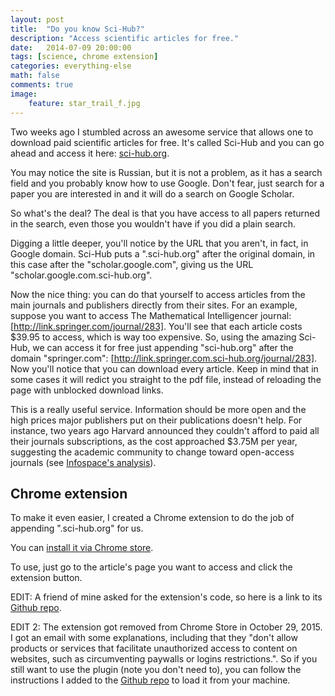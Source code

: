 ```yaml
---
layout: post  
title:  "Do you know Sci-Hub?"
description: "Access scientific articles for free."
date:   2014-07-09 20:00:00
tags: [science, chrome extension]
categories: everything-else
math: false
comments: true
image:
    feature: star_trail_f.jpg
---
```


Two weeks ago I stumbled across an awesome service that allows one to download paid scientific articles for free. It's called Sci-Hub and you can go ahead and access it here: [sci-hub.org].

You may notice the site is Russian, but it is not a problem, as it has a search field and you probably know how to use Google. Don't fear, just search for a paper you are interested in and it will do a search on Google Scholar.

So what's the deal? The deal is that you have access to all papers returned in the search, even those you wouldn't have if you did a plain search.

Digging a little deeper, you'll notice by the URL that you aren't, in fact, in Google domain. Sci-Hub puts a ".sci-hub.org" after the original domain, in this case after the "scholar.google.com", giving us the URL "scholar.google.com.sci-hub.org".

Now the nice thing: you can do that yourself to access articles from the main journals and publishers directly from their sites. For an example, suppose you want to access The Mathematical Intelligencer journal: [http://link.springer.com/journal/283]. You'll see that each article costs $39.95 to access, which is way too expensive. So, using the amazing Sci-Hub, we can access it for free just appending "sci-hub.org" after the domain "springer.com": [http://link.springer.com.sci-hub.org/journal/283]. Now you'll notice that you can download every article. Keep in mind that in some cases it will redict you straight to the pdf file, instead of reloading the page with unblocked download links.

This is a really useful service. Information should be more open and the high prices major publishers put on their publications doesn't help. For instance, two years ago Harvard announced they couldn't afford to paid all their journals subscriptions, as the cost approached $3.75M per year, suggesting the academic community to change toward open-access journals (see [Infospace's analysis][1]).

## Chrome extension

To make it even easier, I created a Chrome extension to do the job of appending ".sci-hub.org" for us.

You can [install it via Chrome store].

To use, just go to the article's page you want to access and click the extension button.

EDIT: A friend of mine asked for the extension's code, so here is a link to its [Github repo].

EDIT 2: The extension got removed from Chrome Store in October 29, 2015. I got an email with some explanations, including that they "don't allow products or services that facilitate unauthorized access to content on websites, such as circumventing paywalls or logins restrictions.". So if you still want to use the plugin (note you don't need to), you can follow the instructions I added to the [Github repo] to load it from your machine.

[Github repo]:https://github.com/allanino/sci-hub-fy
[1]:http://infospace.ischool.syr.edu/2012/05/29/academic-journals-are-too-expensive-for-harvard-elsevier-is-mega-greedy-and-why-this-stinks-for-future-librarians/
[http://link.springer.com/journal/283]:http://link.springer.com/journal/283
[http://link.springer.com.sci-hub.org/journal/283]:http://link.springer.com.sci-hub.org/journal/283
[sci-hub.org]:http://sci-hub.org
[install it via Chrome store]:https://chrome.google.com/webstore/detail/sci-hub-fy/gnkckjpgnhkgffcomcocdicefajgeokb
